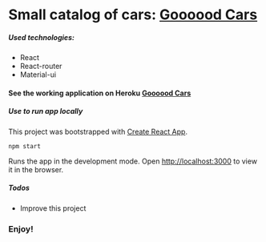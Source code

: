 # Small catalog of cars: [Goooood Cars](https://intense-fortress-47302.herokuapp.com)

##### Used technologies:

  - React
  - React-router
  - Material-ui

#### See the working application on Heroku [Goooood Cars](https://intense-fortress-47302.herokuapp.com)

##### Use to run app locally
This project was bootstrapped with [Create React App](https://github.com/facebook/create-react-app).

`npm start`

Runs the app in the development mode.
Open [http://localhost:3000](http://localhost:3000) to view it in the browser.

##### Todos

- Improve this project

### Enjoy!
